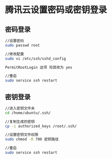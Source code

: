 # 腾讯云设置密码或密钥登录

## 密码登录

```bash
//设置密码
sudo passwd root

//修改配置
sudo vi /etc/ssh/sshd_config

PermitRootLogin 这项 将其改为 yes

//重启
sudo service ssh restart
```

## 密钥登录

```bash
//进入密钥文件夹
cd /home/ubuntu/.ssh/

//复制生成的密钥
cp -i authorized_keys /root/.ssh/

//设置密钥文件权限
sudo chmod -R 700 密钥路径

//重启
sudo service ssh restart
```